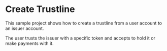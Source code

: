 # Create Trustline

This sample project shows how to create a trustline from a user account to an issuer account.

The user trusts the issuer with a specific token and accepts to hold it or make payments with it.
